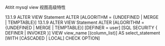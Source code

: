 Atitit mysql view 视图高级特性

13.1.9 ALTER VIEW Statement
ALTER
    [ALGORITHM = {UNDEFINED | MERGE | TEMPTABLE}]
13.1.9 ALTER VIEW Statement
ALTER
    [ALGORITHM = {UNDEFINED | MERGE | TEMPTABLE}]
    [DEFINER = user]
    [SQL SECURITY { DEFINER | INVOKER }]
    VIEW view_name [(column_list)]
    AS select_statement
    [WITH [CASCADED | LOCAL] CHECK OPTION]




